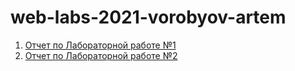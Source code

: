 # web-labs-2021-vorobyov-artem

1. [Отчет по Лабораторной работе №1](lab1/report.md)
2. [Отчет по Лабораторной работе №2](lab2/report.md)
